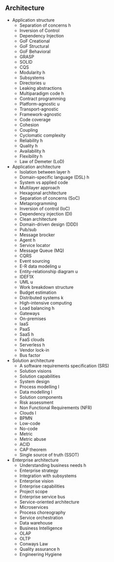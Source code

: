## Architecture

- Application structure
  - Separation of concerns h
  - Inversion of Control
  - Dependency Injection
  - GoF Creational
  - GoF Structural
  - GoF Behavioral
  - GRASP
  - SOLID
  - CQS
  - Modularity h
  - Subsystems
  - Directories u
  - Leaking abstractions
  - Multiparadigm code h
  - Contract programming
  - Platform-agnostic u
  - Transport-agnostic
  - Framework-agnostic
  - Code coverage
  - Cohesion
  - Coupling
  - Cyclomatic complexity
  - Reliability h
  - Quality h
  - Availability h
  - Flexibility h
  - Law of Demeter (LoD)
- Application architecture
  - Isolation between layer h
  - Domain-specific language (DSL) h
  - System vs applied code
  - Multilayer approach
  - Hexagonal architecture
  - Separation of concerns (SoC)
  - Metaprogramming
  - Inversion of control (IoC)
  - Dependency injection (DI)
  - Clean architecture
  - Domain-driven design (DDD)
  - Pub/sub
  - Message brocker
  - Agent h
  - Service locator
  - Message Queue (MQ)
  - CQRS
  - Event sourcing
  - E-R data modeling u
  - Entity-relationship diagram u
  - IDEF1X
  - UML u
  - Work breakdown structure
  - Budget estimation
  - Distributed systems k
  - High-intensive computing
  - Load balancing h
  - Gateways
  - On-premises
  - IaaS
  - PaaS
  - SaaS h
  - FaaS clouds
  - Serverless h
  - Vendor lock-in
  - Bus factor
- Solution architecture
  - A software requirements specification (SRS)
  - Solution visions
  - Solution capabilities
  - System design
  - Process modelling l
  - Data modelling l
  - Solution components
  - Risk assessment
  - Non Functional Requirements (NFR)
  - Clouds l
  - BPMN
  - Low-code
  - No-code
  - Metric
  - Metric abuse
  - ACID
  - CAP theorem
  - Single source of truth (SSOT)
- Enterprise architecture
  - Understanding business needs h
  - Enterprise strategy
  - Integration with subsystems
  - Enterprise vision
  - Enterprise capabilities
  - Project scope
  - Enterprise service bus
  - Service-oriented architecture
  - Microservices
  - Process choreography
  - Service orchestration
  - Data warehouse
  - Business Intelligence
  - OLAP
  - OLTP
  - Conways Law
  - Quality assurance h
  - Engineering Hygiene
